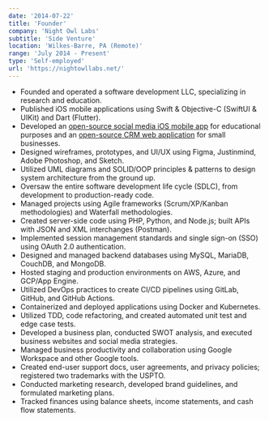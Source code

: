 ```yaml
---
date: '2014-07-22'
title: 'Founder'
company: 'Night Owl Labs'
subtitle: 'Side Venture'
location: 'Wilkes-Barre, PA (Remote)'
range: 'July 2014 - Present'
type: 'Self-employed'
url: 'https://nightowllabs.net/'
---
```


- Founded and operated a software development LLC, specializing in research and education.
- Published iOS mobile applications using Swift & Objective-C (SwiftUI & UIKit) and Dart (Flutter).
- Developed an [open-source social media iOS mobile app](https://github.com/scottgriv/Post.e) for educational purposes and an [open-source CRM web application](https://github.com/scottgriv/Palm-Tree) for small businesses.
- Designed wireframes, prototypes, and UI/UX using Figma, Justinmind, Adobe Photoshop, and Sketch.
- Utilized UML diagrams and SOLID/OOP principles & patterns to design system architecture from the ground up.
- Oversaw the entire software development life cycle (SDLC), from development to production-ready code.
- Managed projects using Agile frameworks (Scrum/XP/Kanban methodologies) and Waterfall methodologies.
- Created server-side code using PHP, Python, and Node.js; built APIs with JSON and XML interchanges (Postman).
- Implemented session management standards and single sign-on (SSO) using OAuth 2.0 authentication.
- Designed and managed backend databases using MySQL, MariaDB, CouchDB, and MongoDB.
- Hosted staging and production environments on AWS, Azure, and GCP/App Engine.
- Utilized DevOps practices to create CI/CD pipelines using GitLab, GitHub, and GitHub Actions.
- Containerized and deployed applications using Docker and Kubernetes.
- Utilized TDD, code refactoring, and created automated unit test and edge case tests.
- Developed a business plan, conducted SWOT analysis, and executed business websites and social media strategies.
- Managed business productivity and collaboration using Google Workspace and other Google tools.
- Created end-user support docs, user agreements, and privacy policies; registered two trademarks with the USPTO.
- Conducted marketing research, developed brand guidelines, and formulated marketing plans.
- Tracked finances using balance sheets, income statements, and cash flow statements.
